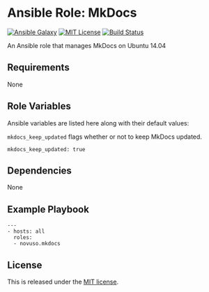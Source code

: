 # Ansible Role: MkDocs

[![Ansible Galaxy](http://img.shields.io/badge/galaxy-novuso.mkdocs-000000.svg)](https://galaxy.ansible.com/list#/roles/3893)
[![MIT License](http://img.shields.io/badge/license-MIT-003399.svg)](http://opensource.org/licenses/MIT)
[![Build Status](https://travis-ci.org/novuso/ansible-role-mkdocs.svg)](https://travis-ci.org/novuso/ansible-role-mkdocs)

An Ansible role that manages MkDocs on Ubuntu 14.04

## Requirements

None

## Role Variables

Ansible variables are listed here along with their default values:

`mkdocs_keep_updated` flags whether or not to keep MkDocs updated.

    mkdocs_keep_updated: true

## Dependencies

None

## Example Playbook

    ---
    - hosts: all
      roles:
      - novuso.mkdocs

## License

This is released under the [MIT license](http://opensource.org/licenses/MIT).
